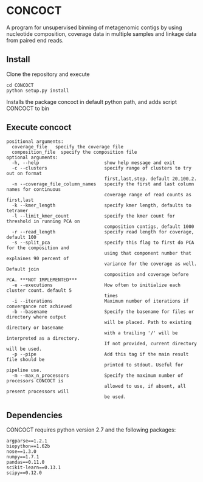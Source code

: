 CONCOCT
======

A program for unsupervised binning of metagenomic contigs by using nucleotide composition, 
coverage data in multiple samples and linkage data from paired end reads.

Install
-------
Clone the repository and execute
```
cd CONCOCT
python setup.py install
```
Installs the package concoct in default python path, and adds script CONCOCT to bin

Execute concoct
-------
```
positional arguments:
  coverage_file   specify the coverage file
  composition_file  specify the composition file
optional arguments:
  -h, --help                        show help message and exit
  -c --clusters                     specify range of clusters to try out on format
                                    first,last,step. default 20,100,2.
  -n --coverage_file_column_names   specify the first and last column names for continuous
                                    coverage range of read counts as first,last
  -k --kmer_length                  specify kmer length, defaults to tetramer
  -l --limit_kmer_count             specify the kmer count for threshold in running PCA on
                                    composition contigs, default 1000
  -r --read_length                  specify read length for coverage, default 100
  -s --split_pca                    specify this flag to first do PCA for the composition and
                                    using that component number that explaines 90 percent of
                                    variance for the coverage as well. Default join
                                    composition and coverage before PCA. ***NOT IMPLEMENTED***
  -e --executions                   How often to initialize each cluster count. default 5
                                    times
  -i --iterations                   Maximum number of iterations if convergance not achieved
  -b --basename                     Specify the basename for files or directory where output
                                    will be placed. Path to existing directory or basename
                                    with a trailing '/' will be interpreted as a directory.
                                    If not provided, current directory will be used.
  -p --pipe                         Add this tag if the main result file should be
                                    printed to stdout. Useful for pipeline use.
  -m --max_n_processors             Specify the maximum number of processors CONCOCT is
                                    allowed to use, if absent, all present processors will
                                    be used.
```

Dependencies
-----------
CONCOCT requires python version 2.7 and the following packages:
```
argparse==1.2.1
biopython==1.62b
nose==1.3.0
numpy==1.7.1
pandas==0.11.0
scikit-learn==0.13.1
scipy==0.12.0
```

